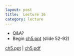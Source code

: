 ```yaml
---
layout: post
title:  Lecture 16
category: lecture
---
```


* Q&A?
* Begin [ch5.ppt][ch5-slides] (slide 52-92)

[ch5.ppt][ch5-slides]   | [ch5.pdf][ch5-pdf]  

[ch5-slides]: {{site.base}}/slides/ch5.ppt
[ch5-pdf]: {{site.base}}/slides/pdf/ch5.pdf
